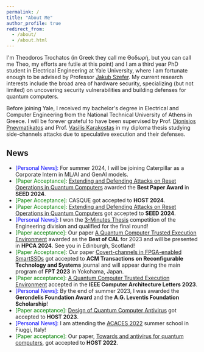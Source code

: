 ```yaml
---
permalink: /
title: "About Me"
author_profile: true
redirect_from: 
  - /about/
  - /about.html
---
```


I'm Theodoros Trochatos (in Greek they call me Θοδωρή, but you can call me Theo, my efforts are futile at this point) and I am a third year PhD student in Electrical Engineering at Yale University, where I am fortunate enough to be advised by Professor [Jakub Szefer](https://caslab.csl.yale.edu/~jakub/). My current research interests include the broad area of hardware security, specializing (but not limited) on uncovering security vulnerabilities and building defenses for quantum computers.

Before joining Yale, I received my bachelor's degree in Electrical and Computer Engineering from the National Technical University of Athens in Greece. I will be forever grateful to have been supervised by Prof. [Dionisios Pnevmatikatos](https://www.ece.ntua.gr/en/staff/474) and Prof. [Vasilis Karakostas](https://cgi.di.uoa.gr/~vkarakos/) in my diploma thesis studying side-channels attacks due to speculative execution and their defenses.

## News
- <span style="color:blue"> [Personal News]: </span> For summer 2024, I will be joining Caterpillar as a Corporate Intern in ML/AI and GenAI models.
- <span style="color:green"> [Paper Acceptance]: </span> [Extending and Defending Attacks on Reset Operations in Quantum Computers](https://arxiv.org/pdf/2309.06281) awarded the **Best Paper Award** in **SEED 2024**.
- <span style="color:green"> [Paper Acceptance]: </span> CASQUE got accepted to **HOST 2024**.
- <span style="color:green"> [Paper Acceptance]: </span> [Extending and Defending Attacks on Reset Operations in Quantum Computers](https://arxiv.org/pdf/2309.06281) got accepted to **SEED 2024**.
- <span style="color:blue"> [Personal News]: </span> I won the [3-Minutes Thesis](https://gsas.yale.edu/3-minute-thesis-2024-final-round-competition) competition of the Engineering division and qualified for the final round!
- <span style="color:green"> [Paper acceptance]: </span> Our paper [A Quantum Computer Trusted Execution Environment](https://ieeexplore.ieee.org/stamp/stamp.jsp?arnumber=10288020) awarded as the  **Best of CAL** for 2023 and will be presented in **HPCA 2024**. See you in Edinburgh, Scotland!
- <span style="color:green"> [Paper Acceptance]: </span> Our paper [Covert-channels in FPGA-enabled SmartSSDs](https://dl.acm.org/doi/pdf/10.1145/3635312) got accepted to **ACM Transactions on Reconfigurable Technology and Systems** journal and will appear during the main program of **FPT 2023** in Yokohama, Japan.
- <span style="color:green"> [Paper acceptance]: </span> [A Quantum Computer Trusted Execution Environment](https://ieeexplore.ieee.org/stamp/stamp.jsp?arnumber=1028802) accepted in the **IEEE Computer Architecture Letters 2023**.
- <span style="color:blue"> [Personal News]: </span> By the end of summer 2023, I was awarded the **Gerondelis Foundation Award** and the **A.G. Leventis Foundation Scholarship**!
- <span style="color:green">[Paper acceptance]:</span> [Design of Quantum Computer Antivirus](https://caslab.csl.yale.edu/publications/deshpande2023design.pdf) got accepted to **HOST 2023**.
- <span style="color:blue"> [Personal News]: </span> I am attending the [ACACES 2022](https://www.hipeac.net/acaces/2022/#/) summer school in Fiuggi, Italy!
- <span style="color:green">[Paper acceptance]:</span> Our paper, [Towards and antivirus for quantum computers](https://caslab.csl.yale.edu/publications/deshpande2022towards.pdf), got accepted to **HOST 2022**.

<!-- This is the front page of a website that is powered by the [Academic Pages template](https://github.com/academicpages/academicpages.github.io) and hosted on GitHub pages. [GitHub pages](https://pages.github.com) is a free service in which websites are built and hosted from code and data stored in a GitHub repository, automatically updating when a new commit is made to the respository. This template was forked from the [Minimal Mistakes Jekyll Theme](https://mmistakes.github.io/minimal-mistakes/) created by Michael Rose, and then extended to support the kinds of content that academics have: publications, talks, teaching, a portfolio, blog posts, and a dynamically-generated CV. You can fork [this repository](https://github.com/academicpages/academicpages.github.io) right now, modify the configuration and markdown files, add your own PDFs and other content, and have your own site for free, with no ads! An older version of this template powers my own personal website at [stuartgeiger.com](http://stuartgeiger.com), which uses [this Github repository](https://github.com/staeiou/staeiou.github.io). -->

<!-- A data-driven personal website
======
Like many other Jekyll-based GitHub Pages templates, Academic Pages makes you separate the website's content from its form. The content & metadata of your website are in structured markdown files, while various other files constitute the theme, specifying how to transform that content & metadata into HTML pages. You keep these various markdown (.md), YAML (.yml), HTML, and CSS files in a public GitHub repository. Each time you commit and push an update to the repository, the [GitHub pages](https://pages.github.com/) service creates static HTML pages based on these files, which are hosted on GitHub's servers free of charge.

Many of the features of dynamic content management systems (like Wordpress) can be achieved in this fashion, using a fraction of the computational resources and with far less vulnerability to hacking and DDoSing. You can also modify the theme to your heart's content without touching the content of your site. If you get to a point where you've broken something in Jekyll/HTML/CSS beyond repair, your markdown files describing your talks, publications, etc. are safe. You can rollback the changes or even delete the repository and start over -- just be sure to save the markdown files! Finally, you can also write scripts that process the structured data on the site, such as [this one](https://github.com/academicpages/academicpages.github.io/blob/master/talkmap.ipynb) that analyzes metadata in pages about talks to display [a map of every location you've given a talk](https://academicpages.github.io/talkmap.html).

Getting started
======
1. Register a GitHub account if you don't have one and confirm your e-mail (required!)
1. Fork [this repository](https://github.com/academicpages/academicpages.github.io) by clicking the "fork" button in the top right. 
1. Go to the repository's settings (rightmost item in the tabs that start with "Code", should be below "Unwatch"). Rename the repository "[your GitHub username].github.io", which will also be your website's URL.
1. Set site-wide configuration and create content & metadata (see below -- also see [this set of diffs](http://archive.is/3TPas) showing what files were changed to set up [an example site](https://getorg-testacct.github.io) for a user with the username "getorg-testacct")
1. Upload any files (like PDFs, .zip files, etc.) to the files/ directory. They will appear at https://[your GitHub username].github.io/files/example.pdf.  
1. Check status by going to the repository settings, in the "GitHub pages" section

Site-wide configuration
------
The main configuration file for the site is in the base directory in [_config.yml](https://github.com/academicpages/academicpages.github.io/blob/master/_config.yml), which defines the content in the sidebars and other site-wide features. You will need to replace the default variables with ones about yourself and your site's github repository. The configuration file for the top menu is in [_data/navigation.yml](https://github.com/academicpages/academicpages.github.io/blob/master/_data/navigation.yml). For example, if you don't have a portfolio or blog posts, you can remove those items from that navigation.yml file to remove them from the header. 

Create content & metadata
------
For site content, there is one markdown file for each type of content, which are stored in directories like _publications, _talks, _posts, _teaching, or _pages. For example, each talk is a markdown file in the [_talks directory](https://github.com/academicpages/academicpages.github.io/tree/master/_talks). At the top of each markdown file is structured data in YAML about the talk, which the theme will parse to do lots of cool stuff. The same structured data about a talk is used to generate the list of talks on the [Talks page](https://academicpages.github.io/talks), each [individual page](https://academicpages.github.io/talks/2012-03-01-talk-1) for specific talks, the talks section for the [CV page](https://academicpages.github.io/cv), and the [map of places you've given a talk](https://academicpages.github.io/talkmap.html) (if you run this [python file](https://github.com/academicpages/academicpages.github.io/blob/master/talkmap.py) or [Jupyter notebook](https://github.com/academicpages/academicpages.github.io/blob/master/talkmap.ipynb), which creates the HTML for the map based on the contents of the _talks directory).

**Markdown generator**

I have also created [a set of Jupyter notebooks](https://github.com/academicpages/academicpages.github.io/tree/master/markdown_generator
) that converts a CSV containing structured data about talks or presentations into individual markdown files that will be properly formatted for the Academic Pages template. The sample CSVs in that directory are the ones I used to create my own personal website at stuartgeiger.com. My usual workflow is that I keep a spreadsheet of my publications and talks, then run the code in these notebooks to generate the markdown files, then commit and push them to the GitHub repository.

How to edit your site's GitHub repository
------
Many people use a git client to create files on their local computer and then push them to GitHub's servers. If you are not familiar with git, you can directly edit these configuration and markdown files directly in the github.com interface. Navigate to a file (like [this one](https://github.com/academicpages/academicpages.github.io/blob/master/_talks/2012-03-01-talk-1.md) and click the pencil icon in the top right of the content preview (to the right of the "Raw | Blame | History" buttons). You can delete a file by clicking the trashcan icon to the right of the pencil icon. You can also create new files or upload files by navigating to a directory and clicking the "Create new file" or "Upload files" buttons. 

Example: editing a markdown file for a talk
![Editing a markdown file for a talk](/images/editing-talk.png)

For more info
------
More info about configuring Academic Pages can be found in [the guide](https://academicpages.github.io/markdown/). The [guides for the Minimal Mistakes theme](https://mmistakes.github.io/minimal-mistakes/docs/configuration/) (which this theme was forked from) might also be helpful. -->
